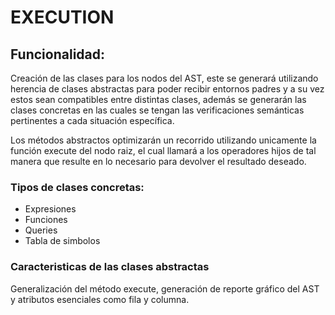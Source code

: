 # EXECUTION

## Funcionalidad:
Creación de las clases para los nodos del AST, este se generará utilizando herencia de clases abstractas para poder recibir entornos padres y a su vez estos sean compatibles entre distintas clases, además se generarán las clases concretas en las cuales se tengan las verificaciones semánticas pertinentes a cada situación específica.

Los métodos abstractos optimizarán un recorrido utilizando unicamente la función execute del nodo raiz, el cual llamará a los operadores hijos de tal manera que resulte en lo necesario para devolver el resultado deseado.

### Tipos de clases concretas:

* Expresiones
* Funciones
* Queries
* Tabla de simbolos

### Caracteristicas de las clases abstractas
Generalización del método execute, generación de reporte gráfico del AST y atributos esenciales como fila y columna.

